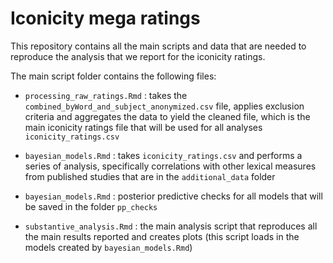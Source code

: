 # Iconicity mega ratings

This repository contains all the main scripts and data that are needed to reproduce the analysis that we report for the iconicity ratings.

The main script folder contains the following files:

- `processing_raw_ratings.Rmd` : takes the `combined_byWord_and_subject_anonymized.csv` file, applies exclusion criteria and aggregates the data to yield the cleaned file, which is the main iconicity ratings file that will be used for all analyses `iconicity_ratings.csv`

- `bayesian_models.Rmd` : takes `iconicity_ratings.csv` and performs a series of analysis, specifically correlations with other lexical measures from published studies that are in the `additional_data` folder

- `bayesian_models.Rmd` : posterior predictive checks for all models that will be saved in the folder `pp_checks`

- `substantive_analysis.Rmd` : the main analysis script that reproduces all the main results reported and creates plots (this script loads in the models created by `bayesian_models.Rmd`)
